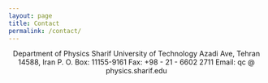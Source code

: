 ```yaml
---
layout: page
title: Contact
permalink: /contact/
---
```


<div style="text-align: center;">
Department of Physics
Sharif University of Technology
Azadi Ave, Tehran 14588, Iran
P. O. Box: 11155-9161
Fax: +98 - 21 - 6602 2711
Email: qc @ physics.sharif.edu
